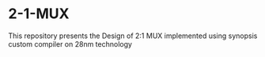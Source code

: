 # 2-1-MUX
This repository presents the Design of 2:1 MUX  implemented using synopsis custom compiler on 28nm technology
